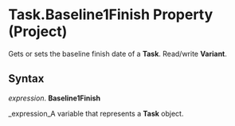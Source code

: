 
# Task.Baseline1Finish Property (Project)

Gets or sets the baseline finish date of a  **Task**. Read/write  **Variant**.


## Syntax

 _expression_. **Baseline1Finish**

 _expression_A variable that represents a  **Task** object.

